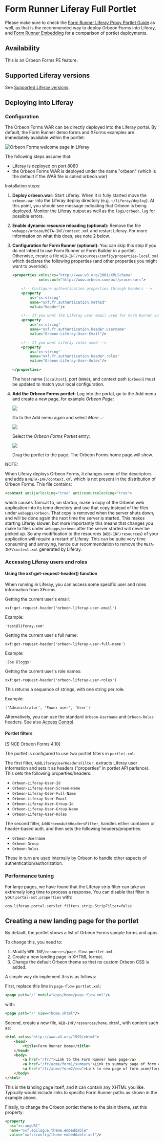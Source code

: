 # Form Runner Liferay Full Portlet

<!-- toc -->

Please make sure to check the [Form Runner Liferay Proxy Portlet Guide](../../form-runner/link-embed/liferay-proxy-portlet.md)
as well, as that is the recommended way to deploy Orbeon Forms into Liferay, and [Form Runner Embedding](../../form-runner/link-embed/images/embedding.png)
for a comparison of portlet deployments.

## Availability

This is an Orbeon Forms PE feature.

## Supported Liferay versions

See [Supported Liferay versions](README.md#supported-liferay-versions).

## Deploying into Liferay

### Configuration

The Orbeon Forms WAR can be directly deployed into the Liferay portal. By default, the Form Runner demo forms and XForms examples are immediately available within the portlet:

![Orbeon Forms welcome page in Liferay](images/liferay-full-home.png)

The following steps assume that:

* Liferay is deployed on port 8080
* the Orbeon Forms WAR is deployed under the name "orbeon" (which is the default if the WAR file is called orbeon.war)

Installation steps:

1. __Deploy orbeon.war:__ Start Liferay. When it is fully started move the `orbeon.war` into the Liferay deploy directory (e.g. `~/liferay/deploy`). At this point, you should see message indicating that Orbeon is being deployed. Monitor the Liferay output as well as the `logs/orbeon.log` for possible errors.


2. __Enable dynamic resource reloading (optional):__ Remove the file `webapps/orbeon/META-INF/context.xml` and restart Liferay. For more information on what this does, see note 2 below.


3. __Configuration for Form Runner (optional):__ You can skip this step if you do not intend to use Form Runner or Form Builder in a portlet. Otherwise, create a file `WEB-INF/resources/config/properties-local.xml` which declares the following properties (and other properties you might want to override):

    ```xml
    <properties xmlns:xs="http://www.w3.org/2001/XMLSchema"
                xmlns:oxf="http://www.orbeon.com/oxf/processors">

        <!-- Configure authentication properties through headers -->
        <property
            as="xs:string"
            name="oxf.fr.authentication.method"
            value="header"/>

        <!-- If you want the Liferay user email used for Form Runner authentication -->
        <property
            as="xs:string"
            name="oxf.fr.authentication.header.username"
            value="Orbeon-Liferay-User-Email"/>

        <!-- If you want Liferay roles used -->
        <property
            as="xs:string"
            name="oxf.fr.authentication.header.roles"
            value="Orbeon-Liferay-User-Roles"/>

    </properties>
    ```

    The host name (`localhost`), port (`8080`), and context path (`orbeon`) must be updated to match your local configuration.

4. __Add the Orbeon Forms portlet:__ Log into the portal, go to the Add menu and create a new page, for example _Orbeon Page_:

    ![](images/liferay-add-page.png)

    Go to the Add menu again and select _More…_:

    ![](images/liferay-add-more.png)

    Select the _Orbeon Forms Portlet_ entry:

    ![](images/liferay-applications.png)

    Drag the portlet to the page. The Orbeon Forms home page will show.

NOTE:

When Liferay deploys Orbeon Forms, it changes some of the descriptors and adds a `META-INF/context.xml` which is not
present in the distribution of Orbeon Forms. This file contains:

```xml
<context antijarlocking="true" antiresourcelocking="true">
```

which causes Tomcat to, on startup, make a copy of the Orbeon web application into its temp directory and use that
copy instead of the files under `webapps/orbeon`. That copy is removed when the server shuts down, and will be
done again the next time the server is started. This makes starting Liferay slower, but more importantly this means
that changes you make to files under `webapps/orbeon` after the server started will never be picked up. So any
modification to the resources (`WEB-INF/resources`) of your application will require a restart of Liferay.
This  can be quite very time consuming and annoying, hence our recommendation to remove the `META-INF/context.xml`
generated by Liferay.

### Accessing Liferay users and roles

#### Using the xxf:get-request-header() function

When running in Liferay, you can access some specific user and roles information from XForms.

Getting the current user's email:

```xpath
xxf:get-request-header('orbeon-liferay-user-email')
```

Example:

`'test@liferay.com'`

Getting the current user's full name:

```xpath
xxf:get-request-header('orbeon-liferay-user-full-name')
```

Example:

`'Joe Bloggs'`

Getting the current user's role names:

```xpath
xxf:get-request-header('orbeon-liferay-user-roles')
```

This returns a sequence of strings, with one string per role.

Example:

`('Administrator', 'Power user', 'User')`

Alternatively, you can use the standard `Orbeon-Username` and `Orbeon-Roles` headers. See also [Access Control](../../form-runner/access-control/README.md).

#### Portlet filters

[SINCE Orbeon Forms 4.10]

The portlet is configured to use two portlet filters in `portlet.xml`.

The first filter, `AddLiferayUserHeadersFilter`, extracts Liferay user information and sets it as headers ("properties" in portlet API parlance). This sets the following properties/headers:

- `Orbeon-Liferay-User-Id`
- `Orbeon-Liferay-User-Screen-Name`
- `Orbeon-Liferay-User-Full-Name`
- `Orbeon-Liferay-User-Email`
- `Orbeon-Liferay-User-Group-Id`
- `Orbeon-Liferay-User-Group-Name`
- `Orbeon-Liferay-User-Roles`

The second filter, `AddOrbeonAuthHeadersFilter`, handles either container or header-based auth, and then sets the following headers/properties:

- `Orbeon-Username`
- `Orbeon-Group`
- `Orbeon-Roles`

These in turn are used internally by Orbeon to handle other aspects of authentication/authorization.

### Performance tuning

For large pages, we have found that the Liferay strip filter can take an extremely long time to process a response.
You can disable that filter in your `portal-ext.properties` with:

```
com.liferay.portal.servlet.filters.strip.StripFilter=false
```

## Creating a new landing page for the portlet

By default, the portlet shows a list of Orbeon Forms sample forms and apps.

To change this, you need to:

1. Modify `WEB-INF/resources/page-flow-portlet.xml.`
2. Create a new landing page in XHTML format.
3. Change the default Orbeon theme so that no custom Orbeon CSS is added.

A simple way do implement this is as follows:

First, replace this line in `page-flow-portlet.xml`:

```xml
<page path="/" model="apps/home/page-flow.xml"/>
```

with:

```xml
<page path="/" view="home.xhtml"/>
```

Second, create a new file, `WEB-INF/resources/home.xhtml`, with content such as:

```html
<html xmlns="http://www.w3.org/1999/xhtml">
    <head>
        <title>Form Runner Home</title>
    </head>
    <body>
        <a href="/fr/">Link to the Form Runner home page</a>
        <a href="/fr/acme/form1/summary">Link to summary page of form acme/form1</a>
        <a href="/fr/acme/form2/new">Link to new page of form acme/form2</a>
    </body>
</html>
```

This is the landing page itself, and it can contain any XHTML you like. Typically would include links to specific Form Runner paths as shown in the example above.

Finally, to change the Orbeon portlet theme to the plain theme, set this property:

```xml
<property
  as="xs:anyURI"
  name="oxf.epilogue.theme.embeddable"
  value="oxf:/config/theme-embeddable.xsl"/>
```
